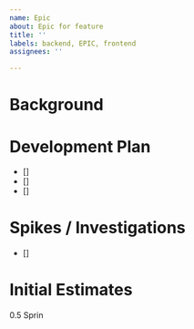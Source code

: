 ```yaml
---
name: Epic
about: Epic for feature
title: ''
labels: backend, EPIC, frontend
assignees: ''

---
```


# Background

# Development Plan
- []
- []
- []

# Spikes / Investigations
- []

# Initial Estimates
0.5 Sprin
